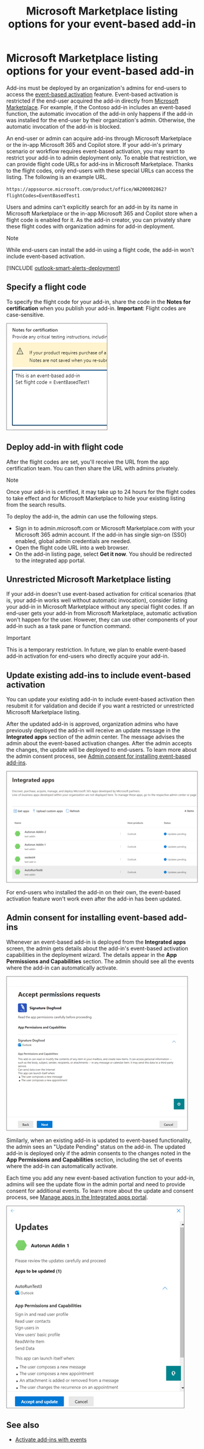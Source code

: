 ﻿---
title: Microsoft Marketplace listing options for your event-based add-in
description: Learn about the Microsoft Marketplace listing options available for your Office Add-ins that implement event-based activation.
ms.date: 08/13/2025
ms.localizationpriority: medium
---

# Microsoft Marketplace listing options for your event-based add-in

Add-ins must be deployed by an organization's admins for end-users to access the [event-based activation](../develop/event-based-activation.md) feature. Event-based activation is restricted if the end-user acquired the add-in directly from [Microsoft Marketplace](https://marketplace.microsoft.com). For example, if the Contoso add-in includes an event-based function, the automatic invocation of the add-in only happens if the add-in was installed for the end-user by their organization's admin. Otherwise, the automatic invocation of the add-in is blocked.

An end-user or admin can acquire add-ins through Microsoft Marketplace or the in-app Microsoft 365 and Copilot store. If your add-in's primary scenario or workflow requires event-based activation, you may want to restrict your add-in to admin deployment only. To enable that restriction, we can provide flight code URLs for add-ins in Microsoft Marketplace. Thanks to the flight codes, only end-users with these special URLs can access the listing. The following is an example URL.

`https://appsource.microsoft.com/product/office/WA200002862?flightCodes=EventBasedTest1`

Users and admins can't explicitly search for an add-in by its name in Microsoft Marketplace or the in-app Microsoft 365 and Copilot store when a flight code is enabled for it. As the add-in creator, you can privately share these flight codes with organization admins for add-in deployment.

> [!NOTE]
> While end-users can install the add-in using a flight code, the add-in won't include event-based activation.

[!INCLUDE [outlook-smart-alerts-deployment](../includes/outlook-smart-alerts-deployment.md)]

## Specify a flight code

To specify the flight code for your add-in, share the code in the **Notes for certification** when you publish your add-in. **Important**: Flight codes are case-sensitive.

![A sample request for flight code in Notes for certification screen during publishing process.](../images/outlook-publish-notes-for-certification.png)

## Deploy add-in with flight code

After the flight codes are set, you'll receive the URL from the app certification team. You can then share the URL with admins privately.

> [!NOTE]
> Once your add-in is certified, it may take up to 24 hours for the flight codes to take effect and for Microsoft Marketplace to hide your existing listing from the search results.

To deploy the add-in, the admin can use the following steps.

- Sign in to admin.microsoft.com or Microsoft Marketplace.com with your Microsoft 365 admin account. If the add-in has single sign-on (SSO) enabled, global admin credentials are needed.
- Open the flight code URL into a web browser.
- On the add-in listing page, select **Get it now**. You should be redirected to the integrated app portal.

## Unrestricted Microsoft Marketplace listing

If your add-in doesn't use event-based activation for critical scenarios (that is, your add-in works well without automatic invocation), consider listing your add-in in Microsoft Marketplace without any special flight codes. If an end-user gets your add-in from Microsoft Marketplace, automatic activation won't happen for the user. However, they can use other components of your add-in such as a task pane or function command.

> [!IMPORTANT]
> This is a temporary restriction. In future, we plan to enable event-based add-in activation for end-users who directly acquire your add-in.

## Update existing add-ins to include event-based activation

You can update your existing add-in to include event-based activation then resubmit it for validation and decide if you want a restricted or unrestricted Microsoft Marketplace listing.

After the updated add-in is approved, organization admins who have previously deployed the add-in will receive an update message in the **Integrated apps** section of the admin center. The message advises the admin about the event-based activation changes. After the admin accepts the changes, the update will be deployed to end-users. To learn more about the admin consent process, see [Admin consent for installing event-based add-ins](#admin-consent-for-installing-event-based-add-ins).

![App update notifications on the "Integrated apps" screen.](../images/outlook-deploy-update-notification.png)

For end-users who installed the add-in on their own, the event-based activation feature won't work even after the add-in has been updated.

## Admin consent for installing event-based add-ins

Whenever an event-based add-in is deployed from the **Integrated apps** screen, the admin gets details about the add-in's event-based activation capabilities in the deployment wizard. The details appear in the **App Permissions and Capabilities** section. The admin should see all the events where the add-in can automatically activate.

![The "Accept permissions requests" screen when deploying a new app.](../images/outlook-deploy-accept-permissions-requests.png)

Similarly, when an existing add-in is updated to event-based functionality, the admin sees an "Update Pending" status on the add-in. The updated add-in is deployed only if the admin consents to the changes noted in the **App Permissions and Capabilities** section, including the set of events where the add-in can automatically activate.

Each time you add any new event-based activation function to your add-in, admins will see the update flow in the admin portal and need to provide consent for additional events. To learn more about the update and consent process, see [Manage apps in the Integrated apps portal](/microsoft-365/admin/manage/test-and-deploy-microsoft-365-apps#manage-apps-in-the-integrated-apps-portal).

![The "Updates" flow when deploying an updated app.](../images/outlook-deploy-update-flow.png)

## See also

- [Activate add-ins with events](../develop/event-based-activation.md)
